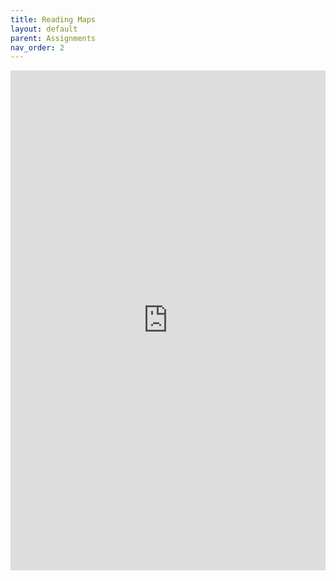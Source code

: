 ```yaml
---
title: Reading Maps
layout: default
parent: Assignments
nav_order: 2
---
```


<iframe 
    src="https://docs.google.com/document/d/e/2PACX-1vQ6dCZJydCXKb-IMGlDZpcjA9gB5LrxDqJ9uVQWjc2X3e_xrL6uwWoAOEv1Z_sg-VNju08AGvGVVVA4/pub?embedded=true" 
    width="100%" 
    height="800px" 
    frameborder="0" 
    allowfullscreen>
</iframe>
